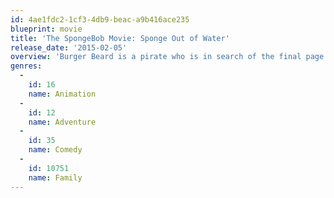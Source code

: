 ```yaml
---
id: 4ae1fdc2-1cf3-4db9-beac-a9b416ace235
blueprint: movie
title: 'The SpongeBob Movie: Sponge Out of Water'
release_date: '2015-02-05'
overview: 'Burger Beard is a pirate who is in search of the final page of a magical book that makes any evil plan he writes in it come true, which happens to be the Krabby Patty secret formula. When the entire city of Bikini Bottom is put in danger, SpongeBob, Patrick, Mr. Krabs, Squidward, Sandy, and Plankton need to go on a quest that takes them to the surface. In order to get back the recipe and save their city, the gang must retrieve the book and transform themselves into superheroes.'
genres:
  -
    id: 16
    name: Animation
  -
    id: 12
    name: Adventure
  -
    id: 35
    name: Comedy
  -
    id: 10751
    name: Family
---
```

